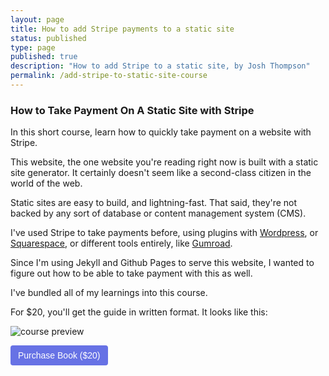 ```yaml
---
layout: page
title: How to add Stripe payments to a static site
status: published
type: page
published: true
description: "How to add Stripe to a static site, by Josh Thompson"
permalink: /add-stripe-to-static-site-course
---
```


### How to Take Payment On A Static Site with Stripe

In this short course, learn how to quickly take payment on a website with Stripe.

This website, the one website you're reading right now is built with a static site generator. It certainly doesn't seem like a second-class citizen in the world of the web. 

Static sites are easy to build, and lightning-fast. That said, they're not backed by any sort of database or content management system (CMS). 

I've used Stripe to take payments before, using plugins with [Wordpress](https://wordpress.com/), or [Squarespace](https://www.squarespace.com/), or different tools entirely, like [Gumroad](https://gumroad.com/). 

Since I'm using Jekyll and Github Pages to serve this website, I wanted to figure out how to be able to take payment with this as well. 

I've bundled all of my learnings into this course.

For $20, you'll get the guide in written format. It looks like this:

![course preview](https://cl.ly/8cad5414cb7a/2019-09-14%20at%201.33%20PM.jpg)

<!-- Load Stripe.js on your website. -->
<script src="https://js.stripe.com/v3"></script>

<!-- Create a button that your customers click to complete their purchase. Customize the styling to suit your branding. -->
<button
  style="background-color:#6772E5;color:#FFF;padding:8px 12px;border:0;border-radius:4px;font-size:1em"
  id="checkout-button-sku_Fo5gnUdda4RhOF"
  role="link">
  Purchase Book ($20)
</button>

<div id="error-message"></div>

<script>
  var stripe = Stripe('pk_test_xTwpkoUrsCpAxKwm69tBZEAe');

  var checkoutButton = document.getElementById('checkout-button-sku_Fo5gnUdda4RhOF');
  checkoutButton.addEventListener('click', function () {
    // When the customer clicks on the button, redirect
    // them to Checkout.
    stripe.redirectToCheckout({
      items: [{sku: 'sku_Fo5gnUdda4RhOF', quantity: 1}],

      // Do not rely on the redirect to the successUrl for fulfilling
      // purchases, customers may not always reach the success_url after
      // a successful payment.
      // Instead use one of the strategies described in
      // https://stripe.com/docs/payments/checkout/fulfillment
      successUrl: window.location.protocol + '//josh.works/success',
      cancelUrl: window.location.protocol + '//josh.works/canceled',
    })
    .then(function (result) {
      if (result.error) {
        // If `redirectToCheckout` fails due to a browser or network
        // error, display the localized error message to your customer.
        var displayError = document.getElementById('error-message');
        displayError.textContent = result.error.message;
      }
    });
  });
</script>
